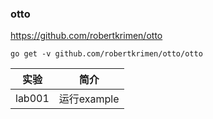 ### otto
https://github.com/robertkrimen/otto

`go get -v github.com/robertkrimen/otto/otto`

|实验|简介|
|---|---|
|lab001|运行example|